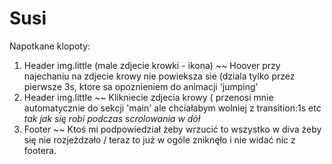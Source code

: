 # Susi

Napotkane klopoty: 
1. Header img.little (male zdjecie krowki - ikona)  ~~
Hoover przy najechaniu na zdjecie krowy nie powieksza sie (dziala tylko przez pierwsze 3s, ktore sa opoznieniem do animacji 'jumping'
2. Header img.little  ~~
Klikniecie zdjecia krowy ( przenosi mnie automatycznie do sekcji 'main' ale chciałabym wolniej z transition:1s etc *tak jak się robi podczas scrolowania w dół*
3. Footer   ~~ Ktoś mi podpowiedział żeby wrzucić to wszystko w diva żeby się nie rozjeżdzało / teraz to już w ogóle zniknęło i nie widać nic z footera.
